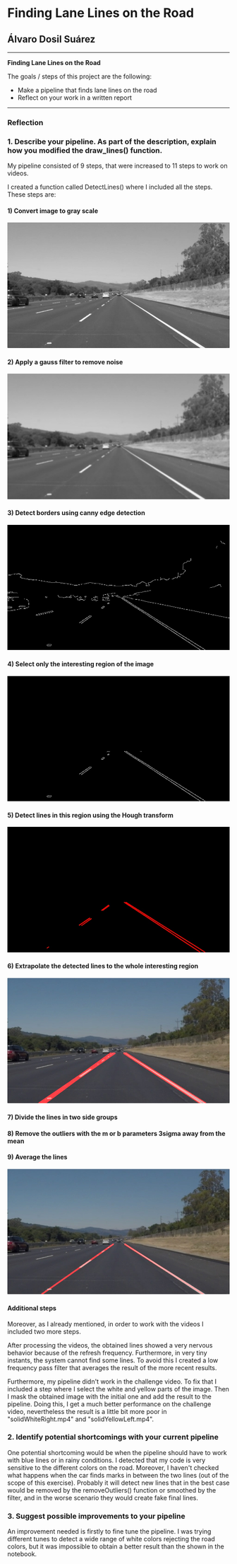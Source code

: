 # **Finding Lane Lines on the Road** 

## Álvaro Dosil Suárez

---

**Finding Lane Lines on the Road**

The goals / steps of this project are the following:
* Make a pipeline that finds lane lines on the road
* Reflect on your work in a written report


[//]: # (Image References)

[image1]: ./test_images_output/step1.jpg "Grayscale"

[image2]: ./test_images_output/step2.jpg "Filtered"

[image3]: ./test_images_output/step3.jpg "Edges"

[image4]: ./test_images_output/step4.jpg "Interesting"

[image5]: ./test_images_output/step5.jpg "Detection"

[image6]: ./test_images_output/step6.jpg "Extrapolation"

[image7]: ./test_images_output/step9-result.jpg "Result"

---

### Reflection

### 1. Describe your pipeline. As part of the description, explain how you modified the draw_lines() function.

My pipeline consisted of 9 steps, that were increased to 11 steps to work on videos.

I created a function called DetectLines() where I included all the steps. These steps are:

#### 1) Convert image to gray scale

![alt text][image1]

#### 2) Apply a gauss filter to remove noise

![alt text][image2]

#### 3) Detect borders using canny edge detection

![alt text][image3]

#### 4) Select only the interesting region of the image

![alt text][image4]

#### 5) Detect lines in this region using the Hough transform

![alt text][image5]

#### 6) Extrapolate the detected lines to the whole interesting region

![alt text][image6]

#### 7) Divide the lines in two side groups

#### 8) Remove the outliers with the m or b parameters 3sigma away from the mean

#### 9) Average the lines

![alt text][image7]


#### Additional steps
Moreover, as I already mentioned, in order to work with the videos I included two more steps.

After processing the videos, the obtained lines showed a very nervous behavior because of the refresh frequency. Furthermore, in very tiny instants, the system cannot find some lines. To avoid this I created a low frequency pass filter that averages the result of the more recent results.

Furthermore, my pipeline didn't work in the challenge video. To fix that I included a step where I select the white and yellow parts of the image. Then I mask the obtained image with the initial one and add the result to the pipeline. Doing this, I get a much better performance on the challenge video, nevertheless the result is a little bit more poor in "solidWhiteRight.mp4" and "solidYellowLeft.mp4". 


### 2. Identify potential shortcomings with your current pipeline


One potential shortcoming would be when the pipeline should have to work with blue lines or in rainy conditions. I detected that my code is very sensitive to the different colors on the road.
Moreover, I haven't checked what happens when the car finds marks in between the two lines (out of the scope of this exercise). Probably it will detect new lines that in the best case would be removed by the removeOutliers() function or smoothed by the filter, and in the worse scenario they would create fake final lines.


### 3. Suggest possible improvements to your pipeline

An improvement needed is firstly to fine tune the pipeline. I was trying different tunes to detect a wide range of white colors rejecting the road colors, but it was impossible to obtain a better result than the shown in the notebook.
